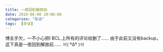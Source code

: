 ```yaml
---
title: 一夜回到解放前
date: 2018-06-08 20:08:08
categories: "杂谈"
tags:  [杂谈]
---
```

博主手欠，一不小心把I BCL.上所有的评论给删了……
由于此前又没有backup，这下真是一夜回到解放前……
〣( ºΔº )〣
